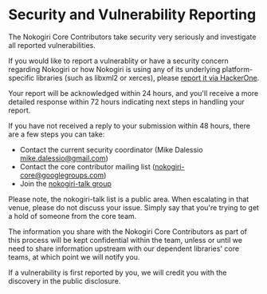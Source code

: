 # Security and Vulnerability Reporting

The Nokogiri Core Contributors take security very seriously and investigate all reported vulnerabilities.

If you would like to report a vulnerablity or have a security concern regarding Nokogiri or how Nokogiri is using any of its underlying platform-specific libraries (such as libxml2 or xerces), please [report it via HackerOne](https://hackerone.com/nokogiri/reports/new).

Your report will be acknowledged within 24 hours, and you'll receive a more detailed response within 72 hours indicating next steps in handling your report.

If you have not received a reply to your submission within 48 hours, there are a few steps you can take:

* Contact the current security coordinator (Mike Dalessio <mike.dalessio@gmail.com>)
* Contact the core contributor mailing list (nokogiri-core@googlegroups.com)
* Join the [nokogiri-talk group](https://groups.google.com/d/forum/nokogiri-talk)

Please note, the nokogiri-talk list is a public area. When escalating in that venue, please do not discuss your issue. Simply say that you're trying to get a hold of someone from the core team.

The information you share with the Nokogiri Core Contributors as part of this process will be kept confidential within the team, unless or until we need to share information upstream with our dependent libraries' core teams, at which point we will notify you.

If a vulnerability is first reported by you, we will credit you with the discovery in the public disclosure.
